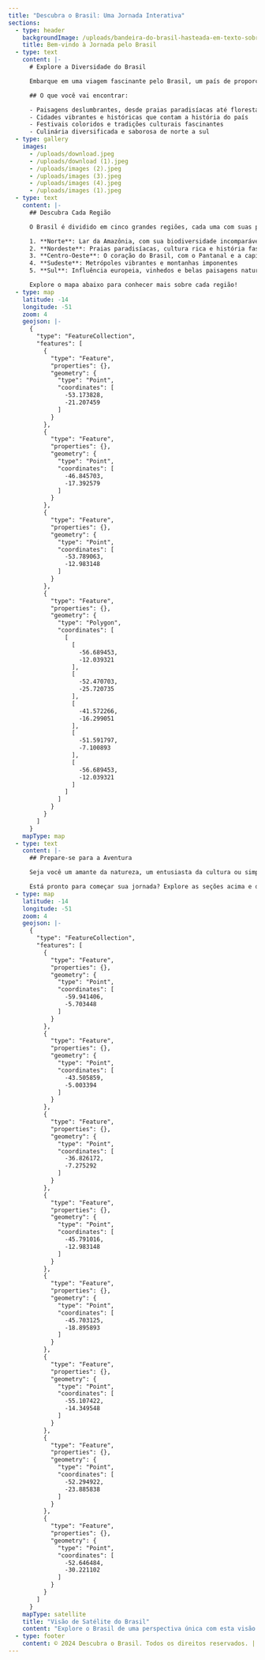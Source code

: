 ```yaml
---
title: "Descubra o Brasil: Uma Jornada Interativa"
sections:
  - type: header
    backgroundImage: /uploads/bandeira-do-brasil-hasteada-em-texto-sobre-curiosidades-sobre-o-brasil.webp
    title: Bem-vindo à Jornada pelo Brasil
  - type: text
    content: |-
      # Explore a Diversidade do Brasil

      Embarque em uma viagem fascinante pelo Brasil, um país de proporções continentais e diversidade incomparável. Nesta jornada interativa, você descobrirá as maravilhas naturais, a rica cultura e as tradições únicas que fazem do Brasil um destino tão especial.

      ## O que você vai encontrar:

      - Paisagens deslumbrantes, desde praias paradisíacas até florestas exuberantes
      - Cidades vibrantes e históricas que contam a história do país
      - Festivais coloridos e tradições culturais fascinantes
      - Culinária diversificada e saborosa de norte a sul
  - type: gallery
    images:
      - /uploads/download.jpeg
      - /uploads/download (1).jpeg
      - /uploads/images (2).jpeg
      - /uploads/images (3).jpeg
      - /uploads/images (4).jpeg
      - /uploads/images (1).jpeg
  - type: text
    content: |-
      ## Descubra Cada Região

      O Brasil é dividido em cinco grandes regiões, cada uma com suas próprias características únicas:

      1. **Norte**: Lar da Amazônia, com sua biodiversidade incomparável
      2. **Nordeste**: Praias paradisíacas, cultura rica e história fascinante
      3. **Centro-Oeste**: O coração do Brasil, com o Pantanal e a capital Brasília
      4. **Sudeste**: Metrópoles vibrantes e montanhas imponentes
      5. **Sul**: Influência europeia, vinhedos e belas paisagens naturais

      Explore o mapa abaixo para conhecer mais sobre cada região!
  - type: map
    latitude: -14
    longitude: -51
    zoom: 4
    geojson: |-
      {
        "type": "FeatureCollection",
        "features": [
          {
            "type": "Feature",
            "properties": {},
            "geometry": {
              "type": "Point",
              "coordinates": [
                -53.173828,
                -21.207459
              ]
            }
          },
          {
            "type": "Feature",
            "properties": {},
            "geometry": {
              "type": "Point",
              "coordinates": [
                -46.845703,
                -17.392579
              ]
            }
          },
          {
            "type": "Feature",
            "properties": {},
            "geometry": {
              "type": "Point",
              "coordinates": [
                -53.789063,
                -12.983148
              ]
            }
          },
          {
            "type": "Feature",
            "properties": {},
            "geometry": {
              "type": "Polygon",
              "coordinates": [
                [
                  [
                    -56.689453,
                    -12.039321
                  ],
                  [
                    -52.470703,
                    -25.720735
                  ],
                  [
                    -41.572266,
                    -16.299051
                  ],
                  [
                    -51.591797,
                    -7.100893
                  ],
                  [
                    -56.689453,
                    -12.039321
                  ]
                ]
              ]
            }
          }
        ]
      }
    mapType: map
  - type: text
    content: |-
      ## Prepare-se para a Aventura

      Seja você um amante da natureza, um entusiasta da cultura ou simplesmente alguém em busca de novas experiências, o Brasil tem algo especial para oferecer. Use este guia interativo para planejar sua próxima aventura e descobrir as maravilhas deste país incrível.

      Está pronto para começar sua jornada? Explore as seções acima e deixe-se encantar pela magia do Brasil!
  - type: map
    latitude: -14
    longitude: -51
    zoom: 4
    geojson: |-
      {
        "type": "FeatureCollection",
        "features": [
          {
            "type": "Feature",
            "properties": {},
            "geometry": {
              "type": "Point",
              "coordinates": [
                -59.941406,
                -5.703448
              ]
            }
          },
          {
            "type": "Feature",
            "properties": {},
            "geometry": {
              "type": "Point",
              "coordinates": [
                -43.505859,
                -5.003394
              ]
            }
          },
          {
            "type": "Feature",
            "properties": {},
            "geometry": {
              "type": "Point",
              "coordinates": [
                -36.826172,
                -7.275292
              ]
            }
          },
          {
            "type": "Feature",
            "properties": {},
            "geometry": {
              "type": "Point",
              "coordinates": [
                -45.791016,
                -12.983148
              ]
            }
          },
          {
            "type": "Feature",
            "properties": {},
            "geometry": {
              "type": "Point",
              "coordinates": [
                -45.703125,
                -18.895893
              ]
            }
          },
          {
            "type": "Feature",
            "properties": {},
            "geometry": {
              "type": "Point",
              "coordinates": [
                -55.107422,
                -14.349548
              ]
            }
          },
          {
            "type": "Feature",
            "properties": {},
            "geometry": {
              "type": "Point",
              "coordinates": [
                -52.294922,
                -23.885838
              ]
            }
          },
          {
            "type": "Feature",
            "properties": {},
            "geometry": {
              "type": "Point",
              "coordinates": [
                -52.646484,
                -30.221102
              ]
            }
          }
        ]
      }
    mapType: satellite
    title: "Visão de Satélite do Brasil"
    content: "Explore o Brasil de uma perspectiva única com esta visão de satélite. Observe as vastas florestas, os rios serpenteantes e as cidades que pontuam nossa paisagem diversificada."
  - type: footer
    content: © 2024 Descubra o Brasil. Todos os direitos reservados. | Desenvolvido com ❤️ por entusiastas do Brasil
---
```

